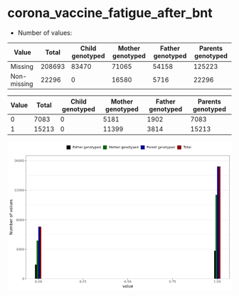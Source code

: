 # corona_vaccine_fatigue_after_bnt
- Number of values:

| Value | Total | Child genotyped | Mother genotyped | Father genotyped | Parents genotyped |
| ----- | ----- | --------------- | ---------------- | ---------------- |---------------- |
| Missing | 208693 | 83470 | 71065 | 54158 | 125223 |
| Non-missing | 22296 | 0 | 16580 | 5716 | 22296 |

| Value | Total | Child genotyped | Mother genotyped | Father genotyped | Parents genotyped |
| ----- | ----- | --------------- | ---------------- | ---------------- |---------------- |
| 0 | 7083 | 0 | 5181 | 1902 | 7083 |
| 1 | 15213 | 0 | 11399 | 3814 | 15213 |



![](corona_vaccine_fatigue_after_bnt_n.png)



